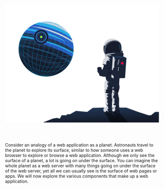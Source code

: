 <div style="text-align: center;">
  <img src="https://raw.githubusercontent.com/h471x/web_application_basics/master/src/assets/02. Overview/overview.png">
</div>

<br><br>

Consider an analogy of a web application as a planet. Astronauts travel to the planet to explore its surface, similar to how someone uses a web browser to explore or browse a web application. Although we only see the surface of a planet, a lot is going on under the surface. You can imagine the whole planet as a web server with many things going on under the surface of the web server, yet all we can usually see is the surface of web pages or apps. We will now explore the various components that make up a web application.

